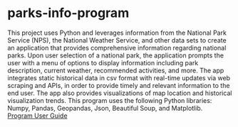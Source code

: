 # parks-info-program
This project uses Python and leverages information from the National Park Service (NPS), the National Weather Service, and other data sets to create an application that provides comprehensive information regarding national parks. Upon user selection of a national park, the application prompts the user with a menu of options to display information including park description, current weather, recommended activities, and more. The app integrates static historical data in csv format with real-time updates via web scraping and APIs, in order to provide timely and relevant information to the end user. The app also provides visualizations of map location and historical visualization trends.  This program uses the following Python libraries: Numpy, Pandas, Geopandas, Json, Beautiful Soup, and Matplotlib.<br>
<a href="https://drive.google.com/file/d/1fajQZZ2ZRsUmvFmR-mjLfRORMBWITurz/view?usp=sharing" target="_blank" rel="noopener noreferrer">Program User Guide</a>
